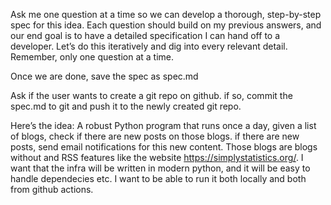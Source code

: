 Ask me one question at a time so we can develop a thorough, step-by-step spec for this idea. Each question should build on my previous answers, and our end goal is to have a detailed specification I can hand off to a developer. Let’s do this iteratively and dig into every relevant detail. Remember, only one question at a time.

Once we are done, save the spec as spec.md

Ask if the user wants to create a git repo on github. if so, commit the spec.md to git and push it to the newly created git repo. 

Here’s the idea:
A robust Python program that runs once a day, given a list of blogs, check if there are new posts on those blogs. if there are new posts, send email notifications for this new content.
Those blogs are blogs without and RSS features like the website https://simplystatistics.org/.
I want that the infra will be written in modern python, and it will be easy to handle dependecies etc.
I want to be able to run it both locally and both from github actions.


